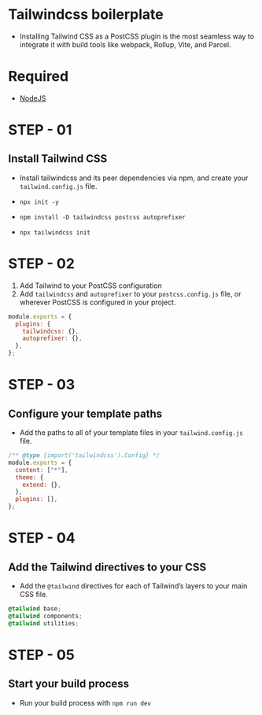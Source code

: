 # Tailwindcss boilerplate
   - Installing Tailwind CSS as a PostCSS plugin is the most seamless way to integrate it with build tools like webpack, Rollup, Vite, and Parcel.

# Required 
  - [NodeJS](https://nodejs.org/en/download)

# STEP - 01

## Install Tailwind CSS

- Install tailwindcss and its peer dependencies via npm, and create your `tailwind.config.js` file.

- `npx init -y `
- `npm install -D tailwindcss postcss autoprefixer`
- `npx tailwindcss init`

# STEP - 02

1.  Add Tailwind to your PostCSS configuration <br>
1.  Add `tailwindcss` and `autoprefixer` to your `postcss.config.js` file, or wherever PostCSS is configured in your project.

```js
module.exports = {
  plugins: {
    tailwindcss: {},
    autoprefixer: {},
  },
};
```

# STEP - 03

## Configure your template paths

- Add the paths to all of your template files in your `tailwind.config.js` file.

```js
/** @type {import('tailwindcss').Config} */
module.exports = {
  content: ["*"],
  theme: {
    extend: {},
  },
  plugins: [],
};
```

# STEP - 04

## Add the Tailwind directives to your CSS

- Add the `@tailwind` directives for each of Tailwind’s layers to your main CSS file.

```css
@tailwind base;
@tailwind components;
@tailwind utilities;
```

# STEP - 05

## Start your build process

- Run your build process with `npm run dev`

